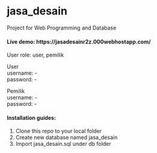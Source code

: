 # jasa_desain
Project for Web Programming and Database 

<h4>Live demo: https://jasadesainr2z.000webhostapp.com/</h4>
User role: user, pemilik

User<br>
username: -<br>
password: -

Pemilik<br>
username: -<br>
password: -

<h4>Installation guides:</h4>
  <ol>
    <li>Clone this repo to your local folder </li>
    <li>Create new database named jasa_desain</li>
    <li>Import jasa_desain.sql under db folder</li>
  </ol>
